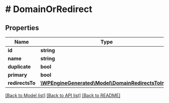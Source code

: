 # # DomainOrRedirect

## Properties

Name | Type | Description | Notes
------------ | ------------- | ------------- | -------------
**id** | **string** |  |
**name** | **string** |  |
**duplicate** | **bool** |  |
**primary** | **bool** |  |
**redirectsTo** | [**\WPEngineGenerated\Model\DomainRedirectsToInner**](DomainRedirectsToInner.md) |  | [optional]

[[Back to Model list]](../../README.md#models) [[Back to API list]](../../README.md#endpoints) [[Back to README]](../../README.md)
